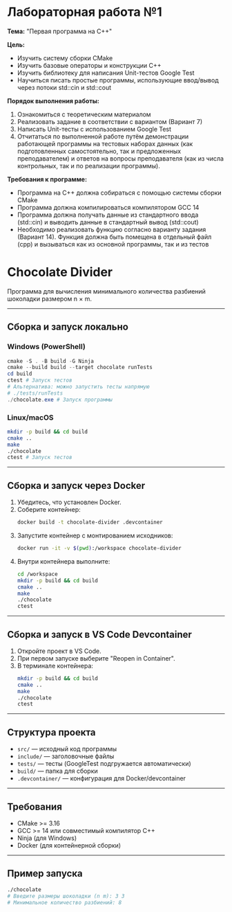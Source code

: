 

# Лабораторная работа №1
**Тема:** "Первая программа на C++"

**Цель:**
- Изучить систему сборки CMake
- Изучить базовые операторы и конструкции C++
- Изучить библиотеку для написания Unit-тестов Google Test
- Научиться писать простые программы, использующие ввод/вывод через потоки std::cin и std::cout

**Порядок выполнения работы:**
1. Ознакомиться с теоретическим материалом
2. Реализовать задание в соответствии с вариантом (Вариант 7)
3. Написать Unit-тесты с использованием Google Test
4. Отчитаться по выполненной работе путём демонстрации работающей программы на тестовых наборах данных (как подготовленных самостоятельно, так и предложенных преподавателем) и ответов на вопросы преподавателя (как из числа контрольных, так и по реализации программы).

**Требования к программе:**
- Программа на C++ должна собираться с помощью системы сборки CMake
- Программа должна компилироваться компилятором GCC 14
- Программа должна получать данные из стандартного ввода (std::cin) и выводить данные в стандартный вывод (std::cout)
- Необходимо реализовать функцию согласно варианту задания (Вариант 14). Функция должна быть помещена в отдельный файл (cpp) и вызываться как из основной программы, так и из тестов

# Chocolate Divider

Программа для вычисления минимального количества разбиений шоколадки размером n × m.

----

## Сборка и запуск локально

### Windows (PowerShell)
```powershell
cmake -S . -B build -G Ninja
cmake --build build --target chocolate runTests
cd build
ctest # Запуск тестов
# Альтернатива: можно запустить тесты напрямую
# ./tests/runTests
./chocolate.exe # Запуск программы
```

### Linux/macOS
```bash
mkdir -p build && cd build
cmake ..
make
./chocolate
ctest # Запуск тестов
```

---

## Сборка и запуск через Docker

1. Убедитесь, что установлен Docker.
2. Соберите контейнер:
   ```bash
   docker build -t chocolate-divider .devcontainer
   ```
3. Запустите контейнер с монтированием исходников:
   ```bash
   docker run -it -v $(pwd):/workspace chocolate-divider
   ```
4. Внутри контейнера выполните:
   ```bash
   cd /workspace
   mkdir -p build && cd build
   cmake ..
   make
   ./chocolate
   ctest
   ```

---

## Сборка и запуск в VS Code Devcontainer

1. Откройте проект в VS Code.
2. При первом запуске выберите "Reopen in Container".
3. В терминале контейнера:
   ```bash
   mkdir -p build && cd build
   cmake ..
   make
   ./chocolate
   ctest
   ```

---

## Структура проекта

- `src/` — исходный код программы
- `include/` — заголовочные файлы
- `tests/` — тесты (GoogleTest подгружается автоматически)
- `build/` — папка для сборки
- `.devcontainer/` — конфигурация для Docker/devcontainer

---

## Требования

- CMake >= 3.16
- GCC >= 14 или совместимый компилятор C++
- Ninja (для Windows)
- Docker (для контейнерной сборки)

---

## Пример запуска

```bash
./chocolate
# Введите размеры шоколадки (n m): 3 3
# Минимальное количество разбиений: 8
```

